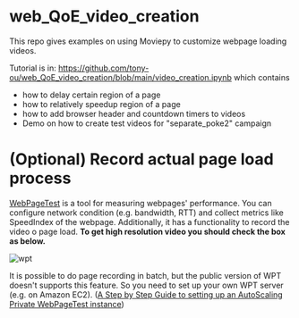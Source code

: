 # web_QoE_video_creation
This repo gives examples on using Moviepy to customize webpage loading videos.

Tutorial is in: https://github.com/tony-ou/web_QoE_video_creation/blob/main/video_creation.ipynb which contains
- how to delay certain region of a page
- how to relatively speedup region of a page
- how to add browser header and countdown timers to videos
- Demo on how to create test videos for "separate_poke2" campaign 


# (Optional) Record actual page load process
[WebPageTest](https://www.webpagetest.org/) is a tool for measuring webpages' performance. You can configure network condition (e.g. bandwidth, RTT) and collect metrics like SpeedIndex of the webpage. Additionally, it has a functionality to record the video o page load. **To get high resolution video you should check the box as below.**

   ![wpt](https://github.com/tony-ou/web_QoE_guide/blob/main/files/wpt.png)

It is possible to do page recording in batch, but the public version of WPT doesn't supports this feature. So you need to set up your own WPT server (e.g. on Amazon EC2). ([A Step by Step Guide to setting up an AutoScaling Private WebPageTest instance](https://www.robinosborne.co.uk/2019/05/20/a-step-by-step-guide-to-setting-up-an-autoscaling-private-webpagetest-instance/))
